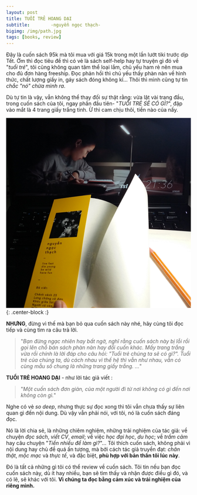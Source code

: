 ```yaml
---
layout: post
title: TUỔI TRẺ HOANG DẠI
subtitle:        -nguyễn ngọc thạch-
bigimg: /img/path.jpg
tags: [books, review]
---
```


Đây là cuốn sách 95k mà tôi mua với giá 15k trong một lần lướt tiki trước dịp Tết. Ờm thì đọc tiêu đề thì có vẻ là sách self-help 
hay tự truyện gì đó về "*tuổi trẻ*", tôi cũng không quan tâm thể loại lắm, chủ yếu ham rẻ nên mua cho đủ đơn hàng freeship.
Đọc phản hồi thì chủ yếu thấy phàn nàn về hình thức, chất lượng giấy in, gáy sách đóng không kĩ...
Thôi thì mình cũng tự tin *chắc "nó" chừa mình ra*.

Dù tự tin là vậy, vẫn không thể thay đối sự thật rằng: vừa lật vài trang đầu, trong cuốn sách của tôi, ngay phần đầu tiên- 
"*TUỔI TRẺ SẼ CÓ GÌ?*", đập vào mắt là 4 trang giấy trắng tinh. Ừ thì cam chịu thôi, tiền nào của nấy. 

![Những trang giấy trắng](/img/tuoi-tre-hoang-dai.jpg){: .center-block :}

**NHƯNG**, đừng vì thế mà bạn bỏ qua cuốn sách này nhé, hãy cùng tôi đọc tiếp và cùng tìm ra câu trả lời.

>"*Bạn đừng ngạc nhiên hay bất ngờ, nghĩ rằng cuốn sách này bị lỗi rồi gọi lên chỗ bán sách phàn nàn hay đổi cuốn khác.
>Mấy trang trắng vừa rồi chính là lời đáp cho câu hỏi: "Tuổi trẻ chúng ta sẽ có gì?".
>Tuổi trẻ của chúng ta, dù cách nhau vì thế hệ thì vẫn như nhau, vẫn có cùng mẫu số chung là những trang giấy trắng.
>...*"

**TUỔI TRẺ HOANG DẠI** - như lời tác giả viết :
>"*Một cuốn sách đơn giản,
>của một người đi từ nơi không có gì
>đến nơi không còn gì.*"

Nghe có vẻ *so deep*, nhưng thực sự đọc xong thì tôi vẫn chưa thấy sự liên quan gì đến nội dung. 
Dù vậy vẫn phải nói, với tôi, nó là cuốn sách đáng đọc. 

Nó là lời chia sẻ, là những chiêm nghiệm, những trải nghiệm của tác giả: về chuyện *đọc sách*, *viết CV*, *email*; 
về việc *học đại học*, *du học*; về *trầm cảm* hay câu chuyện "*Tiền nhiều để làm gì?*"... 
Tôi thích cuốn sách, không phải vì nội dung hay chủ đề quá ấn tượng,
mà bởi cách tác giả truyền đạt: *chân thật*, *mộc mạc* và *thực tế*, và đặc biệt, **phù hợp với bản thân tôi lúc này**.

Đó là tất cả những gì tôi có thể review về cuốn sách. Tôi tin nếu bạn đọc cuốn sách này, 
dù ít hay nhiều, bạn sẽ tìm thấy và nhận được điều gì đó, và có lẽ, sẽ khác với tôi. 
**Vì chúng ta đọc bằng cảm xúc và trải nghiệm của riêng mình.**
